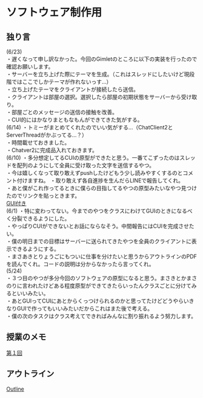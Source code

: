 # ソフトウェア制作用

## 独り言
(6/23)  
・遅くなって申し訳なかった。今回のGimletのところに以下の実装を行ったので確認お願いします。  
・サーバーを立ち上げた際にテーマを生成。（これはスレッドにしたいけど現段階ではここでしかテーマが作れないっす…）  
・立ち上げたテーマをクライアントが接続したら送信。  
・クライアントは部屋の選択。選択したら部屋の初期状態をサーバーから受け取り。  
・部屋ごとのメッセージの送信の接触を改善。  
・CUI的にはかなりまともなもんができてきた気がする。  
(6/14)
・トミーがまとめてくれたのでいい気がする…（ChatClient2とServerThreadがかぶってる…？）  
・時間載せておきました。  
・Chatver2に完成品入れておきます。  
(6/10)
・多分想定してるCUIの原型ができたと思う。一番てこずったのはスレッドを配列のようにして全員に受け取った文字を送信するやつ。  
・今は嬉しくなって取り敢えずpushしたけどもう少し読みやすくするのとコメント付けますね。
・取り敢えず各自進捗を生んだらLINEで報告してくれ。  
・あと僕がこれ作ってるときに僕らの目指してるやつの原型みたいなやつ見つけたのでリンクを貼っときます。  
  [GUI付き](http://www.rsch.tuis.ac.jp/~ohmi/software-basic/network4.html "GUI付き")  
(6/1)
・特に変わってない。今までのやつをクラスにわけてGUIのときになるべく分裂できるようにした。  
・やっぱりCUIができないとお話にならなそう。中間報告にはCUIを完成させたい。  
・僕の明日までの目標はサーバーに送られてきたやつを全員のクライアントに表示できるようにする。  
・まさあきとりょうごにもついに仕事を分けたいと思うからアウトラインのPDFを読んでくれ。コードの説明は分からなかったら言ってくれ。  
(5/24)  
・３つ目のやつが多分今回のソフトウェアの原型になると思う。まさきとかまさのりに言われたけどある程度原型ができてきたらいったんクラスごとに分けてみるといいみたい。  
・あとGUIってCUIにあとからくっつけられるのかと思ってたけどどうやらいきなりGUIで作ってもいいみたいだからこれはまた後で考える。  
・僕の次のタスクはクラス考えてできればみんなに割り振れるよう努力します。  


## 授業のメモ
[第１回](./softmemo.txt)  

## アウトライン
[Outline](./Outline2.pdf)  